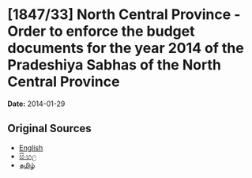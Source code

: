 # [1847/33] North Central Province - Order to enforce the budget documents for the year 2014 of the Pradeshiya Sabhas of the North Central Province

**Date:** 2014-01-29

## Original Sources

- [English](https://documents.gov.lk/view/extra-gazettes/2014/1/1847-33_E.pdf)
- [සිංහල](https://documents.gov.lk/view/extra-gazettes/2014/1/1847-33_S.pdf)
- [தமிழ்](https://documents.gov.lk/view/extra-gazettes/2014/1/1847-33_T.pdf)
